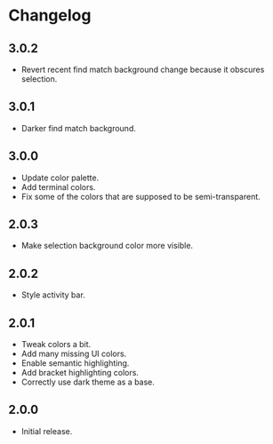 # Changelog

## 3.0.2

- Revert recent find match background change because it obscures selection.

## 3.0.1

- Darker find match background.

## 3.0.0

- Update color palette.
- Add terminal colors.
- Fix some of the colors that are supposed to be semi-transparent.

## 2.0.3

- Make selection background color more visible.

## 2.0.2

- Style activity bar.

## 2.0.1

- Tweak colors a bit.
- Add many missing UI colors.
- Enable semantic highlighting.
- Add bracket highlighting colors.
- Correctly use dark theme as a base.

## 2.0.0

- Initial release.
